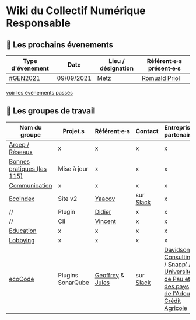 # Wiki du Collectif Numérique Responsable

## :calendar: Les prochains évenements
Type d'évenement                                | Date          | Lieu / désignation        | Référent·e·s présent·e·s
------------                                    | ------------- | -------------             | -------------
[#GEN2021](https://gen.grandestnumerique.org/)  | 09/09/2021    | Metz                      | [Romuald Priol](https://github.com/docroms)
[voir les événements passés](/events/old.md)


## :construction_worker: Les groupes de travail
Nom du groupe                                                   | Projet.s                  | Référent·e·s                                                                  | Contact                               | Entreprises partenaires
------------                                                    | -------------             | -------------                                                                 | -------------                         | -------------
[Arcep / Réseaux](/projects/arcep/index.md)                     | x                         | x                                                                             | x                                     | x
[Bonnes pratiques (les 115)](/projects/bonnesPratiques/index.md)| Mise à jour               | x                                                                             | x                                     | x
[Communication](/projects/communication/index.md)               | x                         | x                                                                             | x                                     | x
[EcoIndex](/projects/ecoindex/ecoindex.md)                      | Site v2                   | [Yaacov](https://github.com/yaaax)  | sur [Slack](https://cnumr.slack.com/)   | x
//                                                              | Plugin                    | [Didier](https://github.com/didierfred)                                       | x                                     | x
//                                                              | Cli                       | [Vincent](https://github.com/vvatelot)                                        | x                                     | x
[Education](/projects/education/index.md)                       | x                         | x                                                                             | x                                     | x
[Lobbying](/projects/lobbying/index.md)                         | x                         | x                                                                             | x                                     | x
[ecoCode](/projects/ecocode/index.md)                       | Plugins SonarQube          | [Geoffrey](https://github.com/glalloue) & [Jules](https://github.com/jules-delecour-dav)                                                                            | sur [Slack](https://cnumr.slack.com/)                                   | [Davidson Consulting](https://www.davidson.fr/) / [Snapp'](https://www.snapp.fr/) / [Université de Pau et des pays de l'Adour](https://www.univ-pau.fr/fr/index.html) / [Crédit Agricole](https://www.credit-agricole.fr/)
